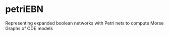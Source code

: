 # petriEBN
Representing expanded boolean networks with Petri nets to compute Morse Graphs of ODE models 
